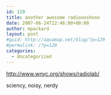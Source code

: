 ```yaml
---
id: 129
title: another awesome radioooshooo
date: 2007-06-24T22:46:00+00:00
author: mpackard
layout: post
#guid: http://aquamap.net/blog/?p=129
#permalink: /?p=129
categories:
  - Uncategorized
---
```

http://www.wnyc.org/shows/radiolab/

sciency, noisy, nerdy
